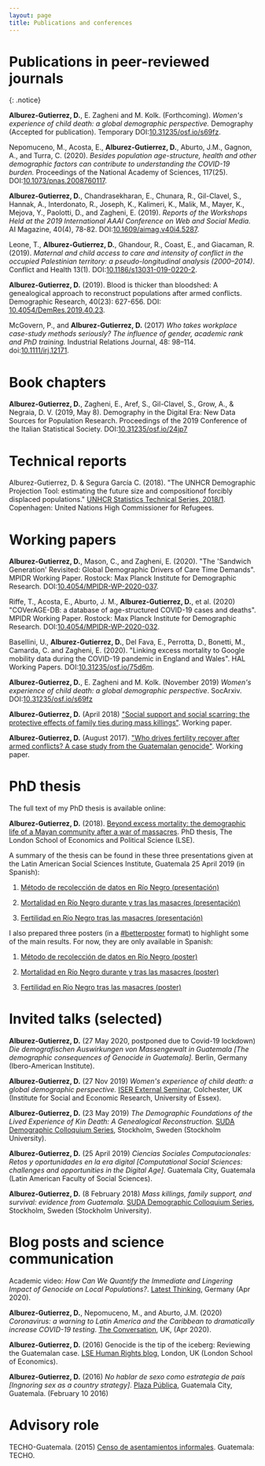 ```yaml
---
layout: page
title: Publications and conferences
---
```



# Publications in peer-reviewed journals

{: .notice}

**Alburez-Gutierrez, D.**, E. Zagheni and M. Kolk. (Forthcoming). *Women's experience of child death: a global demographic perspective.* Demography (Accepted for publication). Temporary DOI:[10.31235/osf.io/s69fz](https://osf.io/preprints/socarxiv/s69fz/).

Nepomuceno, M., Acosta, E., **Alburez-Gutierrez, D.**, Aburto, J.M., Gagnon, A., and Turra, C. (2020). *Besides population age-structure, health and other demographic factors can contribute to understanding the COVID-19 burden.* Proceedings of the National Academy of Sciences, 117(25). DOI:[10.1073/pnas.2008760117](https://doi.org/10.1073/pnas.2008760117).

**Alburez-Gutierrez, D.**, Chandrasekharan, E., Chunara, R., Gil-Clavel, S., Hannak, A., Interdonato, R., Joseph, K., Kalimeri, K., Malik, M., Mayer, K., Mejova, Y., Paolotti, D., and Zagheni, E. (2019). *Reports of the Workshops Held at the 2019 International AAAI Conference on Web and Social Media.* AI Magazine, 40(4), 78-82. DOI:[10.1609/aimag.v40i4.5287](https://doi.org/10.1609/aimag.v40i4.5287).

Leone, T., **Alburez-Gutierrez, D.**, Ghandour, R., Coast, E., and Giacaman, R. (2019). *Maternal and child access to care and intensity of conflict in the occupied Palestinian territory: a pseudo-longitudinal analysis (2000–2014)*. Conflict and Health 13(1). DOI:[10.1186/s13031-019-0220-2](https://doi.org/10.1186/s13031-019-0220-2).

**Alburez-Gutierrez, D.** (2019). Blood is thicker than bloodshed: A genealogical approach to reconstruct populations after armed conflicts. Demographic Research, 40(23): 627-656. DOI: [10.4054/DemRes.2019.40.23](https://www.demographic-research.org/volumes/vol40/23/).

McGovern, P., and **Alburez-Gutierrez, D.** (2017) *Who takes workplace case-study methods seriously? The influence of gender, academic rank and PhD training.*  Industrial Relations Journal, 48: 98–114. doi:[10.1111/irj.12171](http://onlinelibrary.wiley.com/doi/10.1111/irj.12171/full).


# Book chapters

**Alburez-Gutierrez, D.**, Zagheni, E., Aref, S., Gil-Clavel, S., Grow, A., & Negraia, D. V. (2019, May 8). Demography in the Digital Era: New Data Sources for Population Research. Proceedings of the 2019 Conference of the Italian Statistical Society. DOI:[10.31235/osf.io/24jp7](https://doi.org/10.31235/osf.io/24jp7)

#  Technical reports

Alburez-Gutierrez, D. & Segura García C. (2018). "The UNHCR Demographic Projection Tool: estimating the future size and compositionof forcibly displaced populations." [UNHCR Statistics Technical Series, 2018/1](http://www.unhcr.org/en-au/5ae9ee747.pdf). Copenhagen: United Nations High Commissioner for Refugees.

# Working papers

**Alburez-Gutierrez, D.**, Mason, C., and Zagheni, E. (2020). "The 'Sandwich Generation' Revisited: Global Demographic Drivers of Care Time Demands". MPIDR Working Paper. Rostock: Max Planck Institute for Demographic Research. DOI:[10.4054/MPIDR-WP-2020-037](https://dx.doi.org/10.4054/MPIDR-WP-2020-037).


Riffe, T., Acosta, E., Aburto, J. M., **Alburez-Gutierrez, D.**, et al. (2020) "COVerAGE-DB: a database of age-structured COVID-19 cases and deaths". MPIDR Working Paper. Rostock: Max Planck Institute for Demographic Research. DOI:[10.4054/MPIDR-WP-2020-032](https://www.demogr.mpg.de/papers/working/wp-2020-032.pdf).


Basellini, U., **Alburez-Gutierrez, D.**, Del Fava, E., Perrotta, D., Bonetti, M., Camarda, C. and Zagheni, E. (2020). "Linking excess mortality to Google mobility data during the COVID-19 pandemic in England and Wales". HAL Working Papers. DOI:[10.31235/osf.io/75d6m](https://dx.doi.org/10.31235/osf.io/75d6m).

**Alburez-Gutierrez, D.**, E. Zagheni and M. Kolk. (November 2019) *Women's experience of child death: a global demographic perspective*. SocArxiv. DOI:[10.31235/osf.io/s69fz](https://osf.io/preprints/socarxiv/s69fz/)

**Alburez-Gutierrez, D.** (April 2018) ["Social support and social scarring: the protective effects of family ties during mass killings"](pdf/SUDA18_Alburez.pdf). Working paper.

**Alburez-Gutierrez, D.** (August 2017). ["Who drives fertility recover after armed conflicts? A case study from the Guatemalan genocide"](pdf/IUSSP17_demographic_effects_conflict_alburez.pdf). Working paper.

# PhD thesis

The full text of my PhD thesis is available online:

**Alburez-Gutierrez, D.** (2018). [Beyond excess mortality: the demographic life of a Mayan community after a war of massacres](http://etheses.lse.ac.uk/3872/). PhD thesis, The London School of Economics and Political Science (LSE). 

A summary of the thesis can be found in these three presentations given at the Latin American Social Sciences Institute, Guatemala 25 April 2019 (in Spanish):

   1. [Método de recolección de datos en Río Negro (presentación)](pdf/1_alburez_metodos_FLACSO.pdf)

   2. [Mortalidad en Río Negro durante y tras las masacres (presentación)](pdf/2_alburez_mortalidad_FLACSO.pdf)

   3. [Fertilidad en Río Negro tras las masacres (presentación)](pdf/3_alburez_fecundidad_FLACSO.pdf)

I also prepared three posters (in a [#betterposter](https://twitter.com/hashtag/BetterPoster?src=hash) format) to highlight some of the main results. For now, they are only available in Spanish:

   1. [Método de recolección de datos en Río Negro (poster)](pdf/1._poster_metodo_alburez.pdf)

   2. [Mortalidad en Río Negro durante y tras las masacres (poster)](pdf/2.poster_mortalidad_alburez.pdf)

   3. [Fertilidad en Río Negro tras las masacres (poster)](pdf/3.poster_fertilidad_alburez.pdf)

# Invited talks (selected)

**Alburez-Gutierrez, D.** (27 May 2020, postponed due to Covid-19 lockdown) *Die demografischen Auswirkungen von Massengewalt in Guatemala [The demographic consequences of Genocide in Guatemala].* Berlin, Germany (Ibero-American Institute).

**Alburez-Gutierrez, D.** (27 Nov 2019) *Women's experience of child death: a global demographic perspective.* [ISER External Seminar](https://www.iser.essex.ac.uk/events/seminars/external/2019-11-27), Colchester, UK (Institute for Social and Economic Research, University of Essex).

**Alburez-Gutierrez, D.** (23 May 2019) *The Demographic Foundations of the Lived Experience of Kin Death: A Genealogical Reconstruction.* [SUDA Demographic Colloquium Series](https://www.suda.su.se/about-us/events/suda-demographic-colloquium-series/suda-demographic-colloquium-diego-alburez-gutierrez-max-planck-institute-for-demographic-research-1.423293), Stockholm, Sweden (Stockholm University).

**Alburez-Gutierrez, D.** (25 April 2019) *Ciencias Sociales Computacionales: Retos y oportunidades en la era digital [Computational Social Sciences: challenges and opportunities in the Digital Age]*. Guatemala City, Guatemala (Latin American Faculty of Social Sciences). 

**Alburez-Gutierrez, D.** (8 February 2018) *Mass killings, family support, and survival: evidence from Guatemala.* [SUDA Demographic Colloquium Series](http://alburez.me/pdf/SUDA18_Alburez.pdf), Stockholm, Sweden (Stockholm University).
   
# Blog posts and science communication

Academic video: *How Can We Quantify the Immediate and Lingering Impact of Genocide on Local Populations?*. [Latest Thinking](https://lt.org/publication/how-can-we-quantify-immediate-and-lingering-impact-genocide-local-populations), Germany (Apr 2020).

**Alburez-Gutierrez, D.**, Nepomuceno, M., and Aburto, J.M. (2020) *Coronavirus: a warning to Latin America and the Caribbean to dramatically increase COVID-19 testing*. [The Conversation](https://theconversation.com/coronavirus-a-warning-to-latin-america-and-the-caribbean-to-dramatically-increase-covid-19-testing-135759), UK, (Apr 2020).

**Alburez-Gutierrez, D.** (2016) Genocide is the tip of the iceberg: Reviewing the Guatemalan case. [LSE Human Rights blog](http://blogs.lse.ac.uk/humanrights/2016/02/18/genocide-is-the-tip-of-the-iceberg-reviewing-the-guatemalan-case/), London, UK (London School of Economics).

**Alburez-Gutierrez, D.** (2016) *No hablar de sexo como estrategia de país [Ingnoring sex as a country strategy]*. [Plaza Pública](https://www.plazapublica.com.gt/content/no-hablar-de-sexo-como-estrategia-de-pais), Guatemala City, Guatemala. (February 10 2016)

# Advisory role

TECHO-Guatemala. (2015) [Censo de asentamientos informales](https://drive.google.com/file/d/0B1-hHd84EQSOWUd1SE1qeTFUcEk/view?usp=sharing). Guatemala: TECHO.